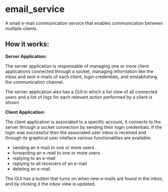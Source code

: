 # email_service
A small e-mail communication service that enables communication between multiple clients.

## How it works: 

**Server Application:**

The server application is responsable of managing one or more client applications connected through a socket, managing information like the inbox and sent e-mails of each client, login credentials, and enstablishing the communication channel.

The server application also has a GUI in which a list view of all connected users and a list of logs for each relevant action performed by a client is shown.


**Client Application:**

The client application is associated to a specific account, it connects to the server through a socket connection by sending their login credentials. If the login was successful then the associated user inbox is received and through its graphical user inteface various functionalities are available: 
- sending an e-mail to one or more users
- forwarding an e-mail to one or more users
- replying to an e-mail
- replying to all receivers of an e-mail
- deleting an e-mail

The GUI has a button that turns on when new e-mails are found in the inbox, and by clicking it the inbox view is updated. 




